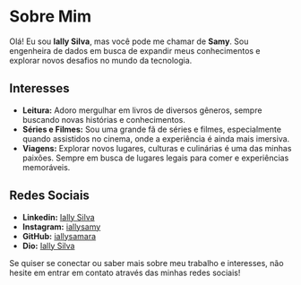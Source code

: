 # Sobre Mim

Olá! Eu sou **Ially Silva**, mas você pode me chamar de **Samy**. Sou engenheira de dados em busca de expandir meus conhecimentos e explorar novos desafios no mundo da tecnologia.

## Interesses

- **Leitura:** Adoro mergulhar em livros de diversos gêneros, sempre buscando novas histórias e conhecimentos.
- **Séries e Filmes:** Sou uma grande fã de séries e filmes, especialmente quando assistidos no cinema, onde a experiência é ainda mais imersiva.
- **Viagens:** Explorar novos lugares, culturas e culinárias é uma das minhas paixões. Sempre em busca de lugares legais para comer e experiências memoráveis.
  
## Redes Sociais

- **Linkedin:** [Ially Silva](https://www.linkedin.com/in/ially-silva-5416a2128/)
- **Instagram:** [iallysamy](https://www.instagram.com/iallysamy?igsh=MmN0cnZ2cHRsNXl0)
- **GitHub:** [iallysamara](https://github.com/iallysamara)
- **Dio:** [Ially Silva](https://www.dio.me/users/iallysamy)

Se quiser se conectar ou saber mais sobre meu trabalho e interesses, não hesite em entrar em contato através das minhas redes sociais!
